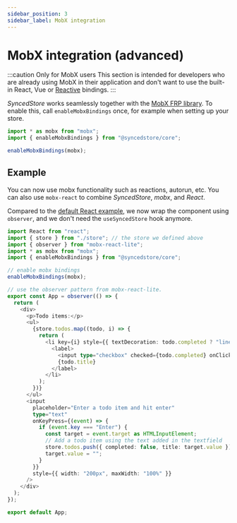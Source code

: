 ```yaml
---
sidebar_position: 3
sidebar_label: MobX integration
---
```


# MobX integration (advanced)

:::caution Only for MobX users
This section is intended for developers who are already using MobX in their application and don't want to use the built-in React, Vue or [Reactive](https://github.com/yousefED/reactive) bindings.
:::

_SyncedStore_ works seamlessly together with the [MobX FRP library](https://mobx.js.org). To enable this, call `enableMobxBindings` once, for example when setting up your store.

```typescript
import * as mobx from "mobx";
import { enableMobxBindings } from "@syncedstore/core";

enableMobxBindings(mobx);
```

## Example

You can now use mobx functionality such as reactions, autorun, etc. You can also use `mobx-react` to combine _SyncedStore_, _mobx_, and _React_.

Compared to the [default React example](/docs/react), we now wrap the component using `observer`, and we don't need the `useSyncedStore` hook anymore.

```typescript live
import React from "react";
import { store } from "./store"; // the store we defined above
import { observer } from "mobx-react-lite";
import * as mobx from "mobx";
import { enableMobxBindings } from "@syncedstore/core";

// enable mobx bindings
enableMobxBindings(mobx);

// use the observer pattern from mobx-react-lite.
export const App = observer(() => {
  return (
    <div>
      <p>Todo items:</p>
      <ul>
        {store.todos.map((todo, i) => {
          return (
            <li key={i} style={{ textDecoration: todo.completed ? "line-through" : "" }}>
              <label>
                <input type="checkbox" checked={todo.completed} onClick={() => (todo.completed = !todo.completed)} />
                {todo.title}
              </label>
            </li>
          );
        })}
      </ul>
      <input
        placeholder="Enter a todo item and hit enter"
        type="text"
        onKeyPress={(event) => {
          if (event.key === "Enter") {
            const target = event.target as HTMLInputElement;
            // Add a todo item using the text added in the textfield
            store.todos.push({ completed: false, title: target.value });
            target.value = "";
          }
        }}
        style={{ width: "200px", maxWidth: "100%" }}
      />
    </div>
  );
});

export default App;
```
